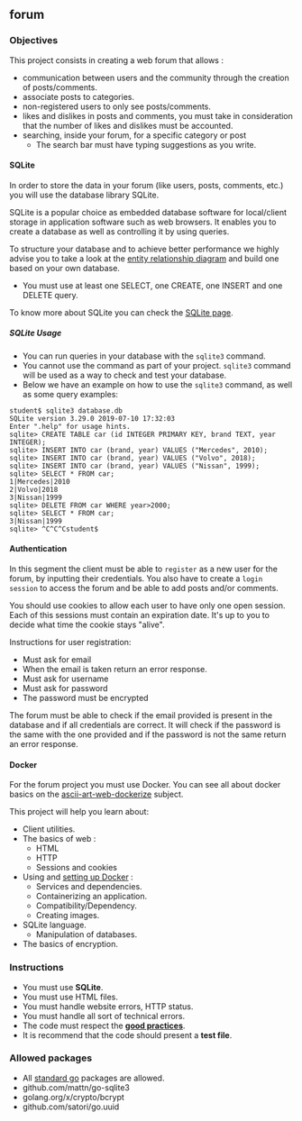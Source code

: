 ## forum

### Objectives

This project consists in creating a web forum that allows :

- communication between users and the community through the creation of posts/comments.
- associate posts to categories.
- non-registered users to only see posts/comments.
- likes and dislikes in posts and comments, you must take in consideration that the number of likes and dislikes must be accounted.
- searching, inside your forum, for a specific category or post
  - The search bar must have typing suggestions as you write.

#### SQLite

In order to store the data in your forum (like users, posts, comments, etc.) you will use the database library SQLite.

SQLite is a popular choice as embedded database software for local/client storage in application software such as web browsers. It enables you to create a database as well as controlling it by using queries.

To structure your database and to achieve better performance we highly advise you to take a look at the [entity relationship diagram](https://www.smartdraw.com/entity-relationship-diagram/) and build one based on your own database.

- You must use at least one SELECT, one CREATE, one INSERT and one DELETE query.

To know more about SQLite you can check the [SQLite page](https://www.sqlite.org/index.html).

##### SQLite Usage

- You can run queries in your database with the `sqlite3` command.
- You cannot use the command as part of your project. `sqlite3` command will be used as a way to check and test your database.
- Below we have an example on how to use the `sqlite3` command, as well as some query examples:

```console
student$ sqlite3 database.db
SQLite version 3.29.0 2019-07-10 17:32:03
Enter ".help" for usage hints.
sqlite> CREATE TABLE car (id INTEGER PRIMARY KEY, brand TEXT, year INTEGER);
sqlite> INSERT INTO car (brand, year) VALUES ("Mercedes", 2010);
sqlite> INSERT INTO car (brand, year) VALUES ("Volvo", 2018);
sqlite> INSERT INTO car (brand, year) VALUES ("Nissan", 1999);
sqlite> SELECT * FROM car;
1|Mercedes|2010
2|Volvo|2018
3|Nissan|1999
sqlite> DELETE FROM car WHERE year>2000;
sqlite> SELECT * FROM car;
3|Nissan|1999
sqlite> ^C^C^Cstudent$

```

#### Authentication

In this segment the client must be able to `register` as a new user for the forum, by inputting their credentials. You also have to create a `login session` to access the forum and be able to add posts and/or comments.

You should use cookies to allow each user to have only one open session. Each of this sessions must contain an expiration date. It's up to you to decide what time the cookie stays "alive".

Instructions for user registration:

- Must ask for email
- When the email is taken return an error response.
- Must ask for username
- Must ask for password
- The password must be encrypted

The forum must be able to check if the email provided is present in the database and if all credentials are correct. It will check if the password is the same with the one provided and if the password is not the same return an error response.

#### Docker

For the forum project you must use Docker. You can see all about docker basics on the [ascii-art-web-dockerize](https://public.01-edu.org/subjects/ascii-art-web/ascii-art-web-dockerize.en) subject.

This project will help you learn about:

- Client utilities.
- The basics of web :
  - HTML
  - HTTP
  - Sessions and cookies
- Using and [setting up Docker](https://docs.docker.com/get-started/) :
  - Services and dependencies.
  - Containerizing an application.
  - Compatibility/Dependency.
  - Creating images.
- SQLite language.
  - Manipulation of databases.
- The basics of encryption.

### Instructions

- You must use **SQLite**.
- You must use HTML files.
- You must handle website errors, HTTP status.
- You must handle all sort of technical errors.
- The code must respect the [**good practices**](https://public.01-edu.org/subjects/good-practices.en).
- It is recommend that the code should present a **test file**.

### Allowed packages

- All [standard go](https://golang.org/pkg/) packages are allowed.
- github.com/mattn/go-sqlite3
- golang.org/x/crypto/bcrypt
- github.com/satori/go.uuid
